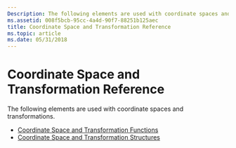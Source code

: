 ```yaml
---
Description: The following elements are used with coordinate spaces and transformations.
ms.assetid: 008f5bcb-95cc-4a4d-90f7-88251b125aec
title: Coordinate Space and Transformation Reference
ms.topic: article
ms.date: 05/31/2018
---
```


# Coordinate Space and Transformation Reference

The following elements are used with coordinate spaces and transformations.

-   [Coordinate Space and Transformation Functions](coordinate-space-and-transformation-functions.md)
-   [Coordinate Space and Transformation Structures](coordinate-space-and-transformation-structures.md)

 

 



